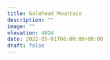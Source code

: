 ```yaml
---
title: Galehead Mountain 
description: ""
image: ""
elevation: 4024
date: 2022-05-01T06:00:00+00:00
draft: false
---
```


